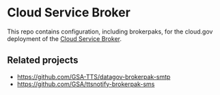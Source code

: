 # Cloud Service Broker

This repo contains configuration, including brokerpaks, for the cloud.gov deployment of the [Cloud Service Broker](https://github.com/cloudfoundry/cloud-service-broker).

## Related projects

- https://github.com/GSA-TTS/datagov-brokerpak-smtp
- https://github.com/GSA/ttsnotify-brokerpak-sms
